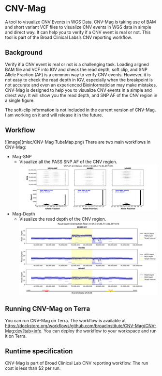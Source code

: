 # CNV-Mag
A tool to visualize CNV Events in WGS Data. CNV-Mag is taking use of BAM and short variant VCF files to visualize CNV events in WGS data in simple and direct way. It can help you to verify if a CNV event is real or not.
This tool is part of the Broad Clinical Labs’s CNV reporting workflow.

## Background
Verify if a CNV event is real or not is a challenging task. Loading aligned BAM file and VCF into IGV and check 
the read depth, soft clip, and SNP Allele Fraction (AF) is a common way to verify CNV events. However, it 
is not easy to check the read depth in IGV, especially when the breakpoint is not accurate and even an 
experienced Bioinformatician may make mistakes. CNV-Mag is designed to help you to visualize CNV events in a
simple and direct way. It will show you the read depth, and SNP AF of the CNV region in a single figure.

The soft-clip information is not included in the current version of CNV-Mag. I am working on it and will
release it in the future.

## Workflow
![image](misc/CNV-Mag TubeMap.png)
There are two main workflows in CNV-Mag:
- Mag-SNP
  - Visualize all the PASS SNP AF of the CNV region.
![image](misc/SNP_AF_Interval_chr15_73536771-81697074.png)
- Mag-Depth
  - Visualize the read depth of the CNV region.
![image](misc/SDSM-WZ_MagDepth_chr15_73536771-81697074.png)

## Running CNV-Mag on Terra
You can run CNV-Mag on Terra. The workflow is available at https://dockstore.org/workflows/github.com/broadinstitute/CNV-Mag/CNV-Mag:dev?tab=info.
You can deploy the workflow to your workspace and run it on Terra.

## Runtime specification
CNV-Mag is part of Broad Clinical Lab CNV reporting workflow. The run cost is less than $2 per run. 
